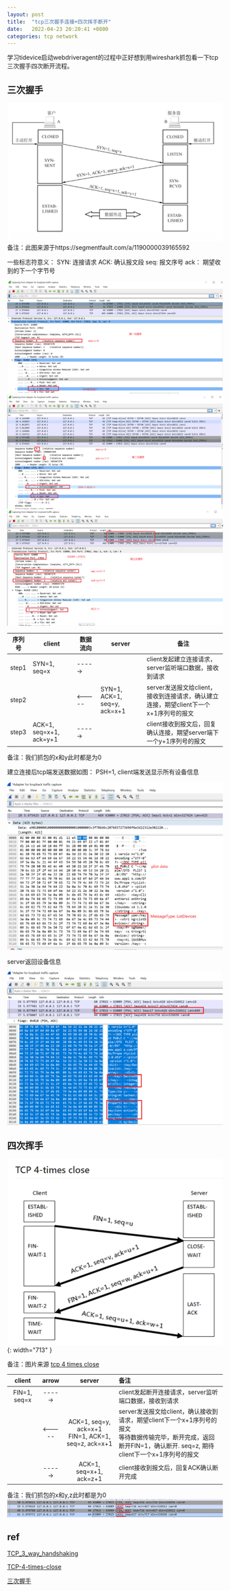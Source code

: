 ```yaml
---
layout: post
title:  "tcp三次握手连接+四次挥手断开"
date:   2022-04-23 20:20:41 +0800
categories: tcp network
---
```


学习tidevice启动webdriveragent的过程中正好想到用wireshark抓包看一下tcp三次握手四次断开流程。
## 三次握手

![3_times_handshake](/images/tcp/tcp_3_way_handshake.PNG)
备注：此图来源于https://segmentfault.com/a/1190000039165592

一些标志符意义：
SYN: 连接请求
ACK: 确认报文段
seq: 报文序号
ack： 期望收到的下一个字节号

![1](/images/tcp/tcp_0.PNG)
![2](/images/tcp/tcp_1.PNG)
![3](/images/tcp/tcp_2.PNG)

| 序列号     | client                | 数据流向     |  server                     | 备注                                                    |
|---------|-------------------------|------------|------------------------------|-------------------------------------------------------|
| step1   | SYN=1, seq=x            | ----->     |                              | client发起建立连接请求，server监听端口数据，接收到请求                     |
| step2   |                         | <-----     | SYN=1, ACK=1, seq=y, ack=x+1 | server发送报文给client，接收到连接请求，确认建立连接，期望client下一个x+1序列号的报文 |
| step3   | ACK=1, seq=x+1, ack=y+1 | ----->     |                              | client接收到报文后，回复确认连接，期望server端下一个y+1序列号的报文             |
备注：我们抓包的x和y此时都是为0

建立连接后tcp端发送数据如图：
PSH=1, client端发送显示所有设备信息

![data](/images/tcp/tcp_req_list_devices.PNG)

server返回设备信息

![data](/images/tcp/tcp_return_devices.PNG)

## 四次挥手

![4_times_close](/images/tcp/tcp_4_times_close.PNG){: width="713" }

备注：图片来源 [tcp 4 times close](https://wiki.wireshark.org/TCP-4-times-close.md)

| client |    arrow     |    server | 备注 |
| :-------------------------:| :----: | :----: | :---- |
|FIN=1, seq=x  | -----> |  | client发起断开连接请求，server监听端口数据，接收到请求 |
|&nbsp;  | <----- | ACK=1, seq=y, ack=x+1 <br/>FIN=1, ACK=1, seq=z, ack=x+1 | server发送报文给client，确认接收到请求，期望client下一个x+1序列号的报文 <br/>等待数据传输完毕，断开完成，返回断开FIN=1，确认断开. seq=z, 期待client下一个x+1序列号的报文|
|&nbsp;  | -----> |ACK=1, seq=x+1, ack=z+1|client接收到报文后，回复ACK确认断开完成

备注：我们抓包的x和y,z此时都是为0
![1](/images/tcp/tcp_close.PNG)

## ref

[TCP_3_way_handshaking](https://wiki.wireshark.org/TCP_3_way_handshaking.md)

[TCP-4-times-close](https://wiki.wireshark.org/TCP-4-times-close.md)

[三次握手](https://segmentfault.com/a/1190000039165592)

